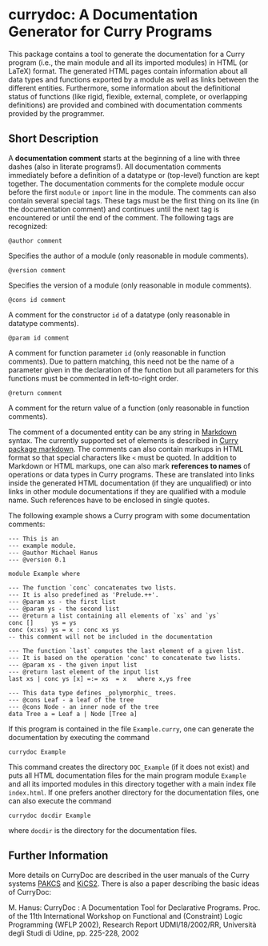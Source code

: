 currydoc: A Documentation Generator for Curry Programs
======================================================

This package contains a tool to generate
the documentation for a Curry program (i.e., the main module
and all its imported modules) in HTML (or LaTeX) format.
The generated HTML pages contain information about
all data types and functions exported by a module as well
as links between the different entities.
Furthermore, some information about the definitional status
of functions (like rigid, flexible, external, complete, or
overlapping definitions) are provided and combined with
documentation comments provided by the programmer.

Short Description
-----------------

A **documentation comment** starts at the beginning of a line
with three dashes (also in literate programs!).
All documentation comments immediately before a
definition of a datatype or (top-level) function are kept together.
The documentation comments for the complete module occur before
the first `module` or `import` line in the module.
The comments can also contain several special tags. These tags
must be the first thing on its line (in the documentation comment)
and continues until the next tag is encountered or until the
end of the comment. The following tags are recognized:

    @author comment

Specifies the author of a module (only reasonable in module comments).

    @version comment

Specifies the version of a module (only reasonable in module comments).

    @cons id comment

A comment for the constructor `id` of a datatype
(only reasonable in datatype comments).

    @param id comment

A comment for function parameter `id` (only reasonable in function
comments). Due to pattern matching, this need not be the name of a
parameter given in the declaration of the function but all parameters
for this functions must be commented in left-to-right order.

    @return comment

A comment for the return value of a function (only reasonable in function comments).

The comment of a documented entity can be any string in
[Markdown](http://en.wikipedia.org/wiki/Markdown) syntax.
The currently supported set of elements is described in
[Curry package markdown](https://github.com/curry-packages/markdown/blob/master/docs/markdown-syntax.md).
The comments can also contain markups in HTML format
so that special characters like `<` must be quoted.
In addition to Markdown or HTML markups,
one can also mark **references to names** of operations or data types
in Curry programs. These are translated into links inside
the generated HTML documentation (if they are unqualified) or into links
in other module documentations if they are qualified with a module name.
Such references have to be enclosed in single quotes.

The following example shows a Curry program with some
documentation comments:

    --- This is an
    --- example module.
    --- @author Michael Hanus
    --- @version 0.1
    
    module Example where
    
    --- The function `conc` concatenates two lists.
    --- It is also predefined as 'Prelude.++'.
    --- @param xs - the first list
    --- @param ys - the second list
    --- @return a list containing all elements of `xs` and `ys`
    conc []     ys = ys
    conc (x:xs) ys = x : conc xs ys
    -- this comment will not be included in the documentation
    
    --- The function `last` computes the last element of a given list.
    --- It is based on the operation 'conc' to concatenate two lists.
    --- @param xs - the given input list
    --- @return last element of the input list
    last xs | conc ys [x] =:= xs  = x   where x,ys free
    
    --- This data type defines _polymorphic_ trees.
    --- @cons Leaf - a leaf of the tree
    --- @cons Node - an inner node of the tree
    data Tree a = Leaf a | Node [Tree a]
  
If this program is contained in the file `Example.curry`,
one can generate the documentation by executing the command

    currydoc Example

This command creates the directory `DOC_Example` (if it does not exist)
and puts all HTML documentation files for the main program module
`Example` and all its imported modules in this directory together with
a main index file `index.html`.
If one prefers another directory for the documentation files,
one can also execute the command

    currydoc docdir Example

where `docdir` is the directory for the documentation files.


Further Information
-------------------

More details on CurryDoc are described in the user manuals of the Curry systems
[PAKCS](https://www.curry-lang.org/pakcs/) and
[KiCS2](https://www.curry-lang.org/kics2/).
There is also a paper describing the basic ideas of CurryDoc:

M. Hanus:
CurryDoc : A Documentation Tool for Declarative Programs.
Proc. of the 11th International Workshop on Functional and (Constraint)
Logic Programming (WFLP 2002),
Research Report UDMI/18/2002/RR, Università degli Studi di Udine,
pp. 225-228, 2002 
